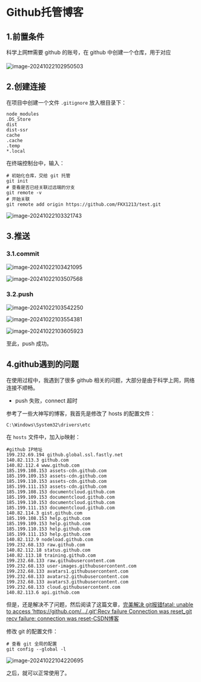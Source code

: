 # Github托管博客

## 1.前置条件

科学上网❗❗❗需要 github 的账号，在 github 中创建一个仓库，用于对应 

![image-20241022102950503](./imgs/02_Github/image-20241022102950503.png)



## 2.创建连接

在项目中创建一个文件 `.gitignore` 放入根目录下：

```.gitignore
node_modules
.DS_Store
dist
dist-ssr
cache
.cache
.temp
*.local
```

在终端控制台中，输入：

```shell
# 初始化仓库，交给 git 托管
git init
# 查看是否已经关联过远端的分支
git remote -v
# 开始关联
git remote add origin https://github.com/FKX1213/test.git
```

![image-20241022103321743](./imgs/02_Github/image-20241022103321743.png)



## 3.推送

### 3.1.commit

![image-20241022103421095](./imgs/02_Github/image-20241022103421095.png)

![image-20241022103507568](./imgs/02_Github/image-20241022103507568.png)

### 3.2.push

![image-20241022103542250](./imgs/02_Github/image-20241022103542250.png)

![image-20241022103554381](./imgs/02_Github/image-20241022103554381.png)

![image-20241022103605923](./imgs/02_Github/image-20241022103605923.png)

至此，push 成功。



## 4.github遇到的问题

在使用过程中，我遇到了很多 github 相关的问题，大部分是由于科学上网，网络连接不顺畅。

- push 失败，connect 超时

参考了一些大神写的博客，我首先是修改了 hosts 的配置文件：

```
C:\Windows\System32\drivers\etc
```

在 `hosts` 文件中，加入ip映射：

```txt:line-numbers
#github IP地址
199.232.69.194 github.global.ssl.fastly.net
140.82.113.3 github.com
140.82.112.4 www.github.com
185.199.108.153 assets-cdn.github.com
185.199.109.153 assets-cdn.github.com
185.199.110.153 assets-cdn.github.com
185.199.111.153 assets-cdn.github.com
185.199.108.153 documentcloud.github.com
185.199.109.153 documentcloud.github.com
185.199.110.153 documentcloud.github.com
185.199.111.153 documentcloud.github.com
140.82.114.3 gist.github.com
185.199.108.153 help.github.com
185.199.109.153 help.github.com
185.199.110.153 help.github.com
185.199.111.153 help.github.com
140.82.112.9 nodeload.github.com
199.232.68.133 raw.github.com
140.82.112.18 status.github.com
140.82.113.18 training.github.com
199.232.68.133 raw.githubusercontent.com
199.232.68.133 user-images.githubusercontent.com
199.232.68.133 avatars1.githubusercontent.com
199.232.68.133 avatars2.githubusercontent.com
199.232.68.133 avatars3.githubusercontent.com
199.232.68.133 cloud.githubusercontent.com
140.82.113.6 api.github.com
```



但是，还是解决不了问题，然后阅读了这篇文章，[完美解决 git报错fatal: unable to access ‘https://github.com/.../.git‘:Recv failure Connection was reset_git recv failure: connection was reset-CSDN博客](https://blog.csdn.net/m0_63230155/article/details/132070860?spm=1001.2014.3001.5506)

修改 git 的配置文件：

```shell
# 查看 git 全局的配置
git config --global -l
```

![image-20241022104220695](./imgs/02_Github/image-20241022104220695.png)

之后，就可以正常使用了。